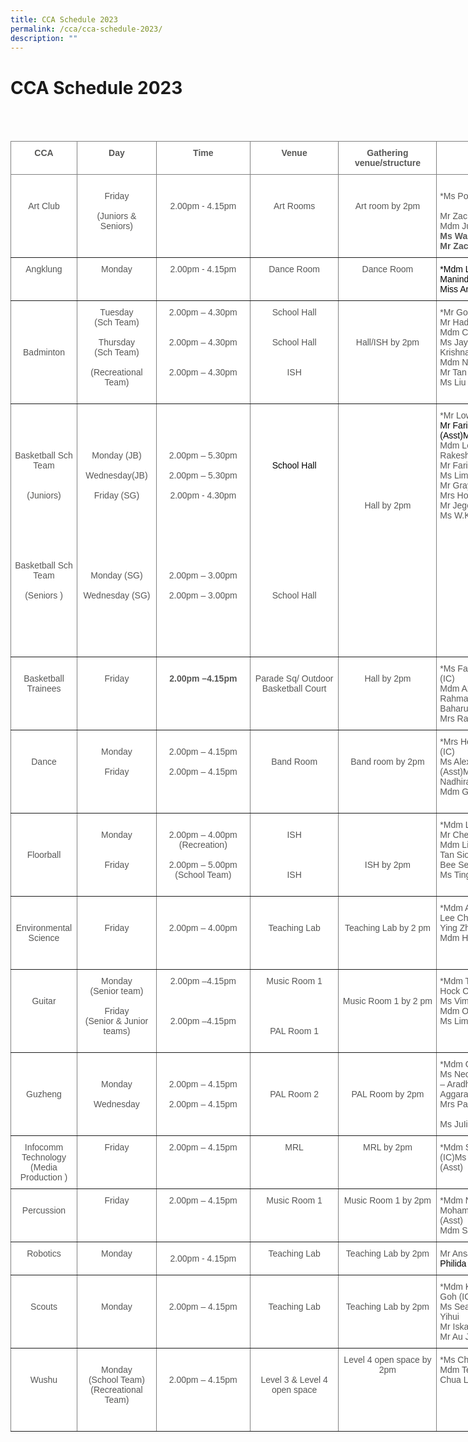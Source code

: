 ```yaml
---
title: CCA Schedule 2023
permalink: /cca/cca-schedule-2023/
description: ""
---
```

# CCA Schedule 2023
<br>
<br>
<style type="text/css">
.tg  {border-collapse:collapse;border-spacing:0;}
.tg td{border-color:black;border-style:solid;border-width:1px;font-family:Arial, sans-serif;font-size:14px;
  overflow:hidden;padding:10px 5px;word-break:normal;}
.tg th{border-color:black;border-style:solid;border-width:1px;font-family:Arial, sans-serif;font-size:14px;
  font-weight:normal;overflow:hidden;padding:10px 5px;word-break:normal;}
.tg .tg-vlif{background-color:#FFF;border-color:inherit;color:#575756;font-weight:bold;text-align:left;vertical-align:top}
.tg .tg-i7qw{background-color:#FFF;border-color:inherit;color:#575756;text-align:left;vertical-align:top}
.tg .tg-basn{background-color:#FFF;border-color:inherit;color:#575756;font-weight:bold;text-align:center;vertical-align:top}
.tg .tg-r5au{background-color:#FFF;border-color:inherit;color:#575756;text-align:center;vertical-align:top}
.tg .tg-on15{background-color:#FFF;border-color:inherit;color:#575756;font-weight:bold;text-align:center;vertical-align:middle}
</style>
<table class="tg" style="undefined;table-layout: fixed; width: 908px">
<colgroup>
<col style="width: 106px">
<col style="width: 127px">
<col style="width: 150px">
<col style="width: 142px">
<col style="width: 157px">
<col style="width: 226px">
</colgroup>
<thead>
  <tr>
    <th class="tg-basn">CCA</th>
    <th class="tg-basn">Day</th>
    <th class="tg-basn">Time</th>
    <th class="tg-basn">Venue</th>
    <th class="tg-basn">Gathering venue/structure</th>
    <th class="tg-basn">Teachers</th>
  </tr>
</thead>
<tbody>
  <tr>
    <td class="tg-r5au"><br><br>Art Club</td>
    <td class="tg-r5au"><br>Friday<br><br><span style="font-weight:normal">(Juniors &amp; Seniors)</span></td>
    <td class="tg-basn"><br><br><span style="font-weight:normal">2.00pm - 4.15pm</span><br><br></td>
    <td class="tg-r5au"><br><br><span style="font-weight:normal">Art Rooms</span><br></td>
    <td class="tg-r5au"><br><br>Art room by 2pm</td>
    <td class="tg-vlif"><br><span style="font-weight:normal">*Ms Poon Sook Fong Carolyn (IC)</span><br><br><span style="font-weight:normal">Mr Zachary Ng Eu Goi (Asst)</span><br><span style="font-weight:normal">Mdm Julia Binte Mohamed Rahim </span><br>Ms Wang Shuhui<br>Mr Zachary Ng Eu Goi<br></td>
  </tr>
  <tr>
    <td class="tg-basn"> <span style="font-weight:normal">Angklung</span></td>
    <td class="tg-r5au">Monday <br></td>
    <td class="tg-r5au"><span style="font-weight:normal">2.00pm - 4.15pm </span></td>
    <td class="tg-r5au"><span style="font-weight:normal">Dance Room </span></td>
    <td class="tg-r5au"><span style="font-weight:normal">Dance Room </span></td>
    <td class="tg-i7qw"><span style="font-weight:normal;color:#000;background-color:initial">*Mdm Liew Hui Eileen (IC)Miss Maninder Kaur (Asst)</span><br><span style="font-weight:normal;color:#000;background-color:initial">Miss Ang Min Xin</span></td>
  </tr>
  <tr>
    <td class="tg-r5au"><br><br><br><br>Badminton</td>
    <td class="tg-r5au"><span style="font-weight:normal">Tuesday</span><br><span style="font-weight:normal">(Sch Team)</span><br><br><span style="font-weight:normal">Thursday</span><br><span style="font-weight:normal">(Sch Team)</span><br><br><span style="font-weight:normal">(Recreational Team)</span><br></td>
    <td class="tg-r5au"><span style="font-weight:normal">2.00pm – 4.30pm</span><br><br><br><span style="font-weight:normal">2.00pm – 4.30pm</span><br><br><br><span style="font-weight:normal">2.00pm – 4.30pm</span><br><br><br></td>
    <td class="tg-r5au"><span style="font-weight:normal">School Hall</span><br><br><br><span style="font-weight:normal">School Hall</span><br><br><br> ISH<br></td>
    <td class="tg-r5au"><br><br><br>Hall/ISH by 2pm<br></td>
    <td class="tg-i7qw">*Mr Goh Tong Wee (IC)<br>Mr Hadrian Chin (Asst)<br>Mdm Choo Sok Ee Eunice<br>Ms Jayne Anne Jayanthi Krishnamurth<br>Mdm Ng Peng Yong<br>Mr Tan Chun Chiah<br>Ms Liu Hsiang-Chun<br></td>
  </tr>
  <tr>
    <td class="tg-r5au"><br><br><br><br><span style="background-color:initial">Basketball Sch Team </span><br><br><br><span style="font-weight:normal"> (Juniors)</span><br><br><br><br><br><br><br><span style="font-weight:normal;background-color:initial">Basketball Sch Team </span><br><br>(Seniors )<br></td>
    <td class="tg-r5au"><br><br><br><br>Monday (JB) <br><br>Wednesday(JB)<br><br>Friday (SG)<br><br><br><br><br><br><br><br>Monday (SG)<br><br>Wednesday (SG)<br><br><br><br><br><br></td>
    <td class="tg-r5au"><br><br><br><br><span style="font-weight:normal">2.00pm – 5.30pm</span><br><br><span style="font-weight:normal">2.00pm – 5.30pm</span><br><br>2.00pm - 4.30pm<br><br><br><br><br><br><br><br><span style="font-weight:normal">2.00pm – 3.00pm</span><br><br>2.00pm – 3.00pm<br><br></td>
    <td class="tg-r5au"><br><br><br><br><br><span style="color:#000;background-color:initial">School Hall</span><br><br><br><br><br><br><br><br><br><br><br><br><br><span style="font-weight:normal">School Hall</span></td>
    <td class="tg-r5au"><br><br><br><br><br><br><br><br><br>Hall by 2pm</td>
    <td class="tg-i7qw">*Mr Low Dong Neng Jim(IC)<br><span style="font-weight:400;color:#000">Mr Fariz Husna Bin Sajan (Asst)</span><span style="font-weight:normal;color:#000;background-color:initial">Mdm Lim Siew Fang</span><br>Mdm Low Pheck ShwanMr Rakesh Kishin Aswani<br>Mr Fariz Husna Bin Sajani<br>Ms Lim Huey Tyng Joanna <br>Mr Grayson Hng<br>Mrs Ho Yik Ying<br>Mr Jegendren S/O Tanapal<br>Ms W.K Vijitha Valeria Brampy<br><br></td>
  </tr>
  <tr>
    <td class="tg-r5au"><br>Basketball Trainees</td>
    <td class="tg-r5au"><br>Friday</td>
    <td class="tg-basn"><br> 2.00pm –4.15pm</td>
    <td class="tg-r5au"><br>Parade Sq/ Outdoor Basketball Court</td>
    <td class="tg-r5au"> <br>Hall by 2pm</td>
    <td class="tg-i7qw">*Ms Fardyana Binte Abdul Aziz (IC)<br>Mdm Azri - Nurul Hayati Bte Abd Rahman (Asst)Mr Aznahar Bin Baharudin<br>Mrs Raja - Selvi D/O Ramasamy<br></td>
  </tr>
  <tr>
    <td class="tg-r5au"><br><br>Dance<br></td>
    <td class="tg-r5au"><br><span style="font-weight:normal">Monday</span><br><br><span style="font-weight:normal">Friday </span><br></td>
    <td class="tg-r5au"><br><span style="font-weight:normal">2.00pm – 4.15pm</span><br><br><span style="font-weight:normal">2.00pm – 4.15pm</span></td>
    <td class="tg-r5au"><br><br>Band Room<br></td>
    <td class="tg-r5au"><br><br>Band room by 2pm</td>
    <td class="tg-i7qw"><span style="font-weight:normal;background-color:initial">*Mrs Heng – Cheong Soke Hwa (IC)</span><br><span style="font-weight:400">Ms Alexandra Kisten Tobias (Asst)</span>Mrs Amanda GalistanMdm Nadhira Parveen<br>Mdm Geraldine Chua Shan Shan<br><br></td>
  </tr>
  <tr>
    <td class="tg-r5au"><br><br><br>Floorball</td>
    <td class="tg-r5au"><br><span style="font-weight:normal">Monday</span><br><br><br><span style="font-weight:normal">Friday</span><br><br><br></td>
    <td class="tg-r5au"><br>2.00pm – 4.00pm<br>(Recreation)<br><br>2.00pm – 5.00pm<br>(School Team) <br></td>
    <td class="tg-r5au"><br><span style="font-weight:normal">ISH</span><br><br><br><br><span style="font-weight:normal">ISH</span><br><br></td>
    <td class="tg-r5au"><br><br><br><br>ISH by 2pm</td>
    <td class="tg-i7qw"><span style="font-weight:normal;background-color:initial">*</span>Mdm Loh Swee Leng (IC)<br>Mr Chen Bao Lai (Asst)<br>Mdm Liza Binti Ismail<span style="font-weight:normal;background-color:initial">Mrs Kee – Tan Siok Kheng Grace</span>Mdm Chew Bee See Betsy<br>Ms Ting Wan Sin<br></td>
  </tr>
  <tr>
    <td class="tg-r5au"><br><br>Environmental Science</td>
    <td class="tg-r5au"><br><br>Friday</td>
    <td class="tg-r5au"><br><br>2.00pm – 4.00pm</td>
    <td class="tg-r5au"><br><br><span style="font-weight:400">Teaching Lab</span></td>
    <td class="tg-r5au"><br><br>Teaching Lab by 2 pm</td>
    <td class="tg-i7qw"><span style="font-weight:normal;background-color:initial">*</span><span style="font-weight:400">Mdm A R Shanthi (IC)Mdm Tan Lee Cheng Audrey (Asst)</span>Mdm Teo Ying Zhi<br>Mdm Hajjah Marlina Bte Kumar<br><br><br></td>
  </tr>
  <tr>
    <td class="tg-r5au"><br><br>Guitar</td>
    <td class="tg-r5au"><span style="font-weight:normal">Monday</span><br><span style="font-weight:normal">(Senior team)</span><br><br><span style="font-weight:normal">Friday</span><br><span style="font-weight:normal">(Senior &amp; Junior teams)</span></td>
    <td class="tg-r5au"><span style="font-weight:normal;background-color:initial">2.00pm –4.15pm</span><br><br><br><br>2.00pm –4.15pm<br><br></td>
    <td class="tg-r5au">Music Room 1<br><br><br><br><br> PAL Room 1 <br><br><span style="font-weight:400"> </span></td>
    <td class="tg-r5au"><br><br><span style="font-weight:400">Music Room 1 by 2 pm</span></td>
    <td class="tg-i7qw">*Mdm Toh Lee See (IC)Mr Tong Hock Chuan (Asst)<br>Ms Vimala Devi d/o Kanaran<br>Mdm Ong Puay Hoon<br>Ms Lim Xi Min, Shermin</td>
  </tr>
  <tr>
    <td class="tg-r5au"><br><br><br>Guzheng</td>
    <td class="tg-r5au"><br><br><span style="font-weight:normal">Monday</span><br><span style="font-weight:normal"> </span><br><span style="font-weight:normal"> Wednesday</span><br><br></td>
    <td class="tg-r5au"><br><br><span style="font-weight:normal">2.00pm – 4.15pm</span><br><br><span style="font-weight:normal">2.00pm – 4.15pm</span><br><br><br></td>
    <td class="tg-r5au"><br><br><br>PAL Room 2<br><br></td>
    <td class="tg-r5au"><br><br><br>PAL Room by 2pm</td>
    <td class="tg-i7qw">*Mdm Ong Li Ting (ic)<br>Ms Neo Sian Yin (Asst)Mrs Gupta – Aradha<br>Aggarawal<br>Mrs Pannir Chelvam<br><br>Ms JuIiana Lim</td>
  </tr>
  <tr>
    <td class="tg-r5au">Infocomm Technology (Media Production )</td>
    <td class="tg-r5au">Friday</td>
    <td class="tg-r5au">2.00pm – 4.15pm</td>
    <td class="tg-r5au">MRL </td>
    <td class="tg-r5au">MRL by 2pm</td>
    <td class="tg-i7qw"><span style="font-weight:normal;background-color:initial">*</span><span style="font-weight:400">Mdm Siti Erliasari Binte Haroon (IC)</span><span style="font-weight:normal;background-color:initial">Ms Nuraini Binte Hamzah (Asst)</span></td>
  </tr>
  <tr>
    <td class="tg-r5au"><br>Percussion</td>
    <td class="tg-r5au">Friday</td>
    <td class="tg-r5au"><span style="font-weight:normal">2.00pm – 4.15pm</span><br></td>
    <td class="tg-r5au">Music Room 1</td>
    <td class="tg-r5au">Music Room 1 by 2pm</td>
    <td class="tg-i7qw"><span style="font-weight:normal;background-color:initial">*</span><span style="font-weight:400">Mdm Noorhafidah Binte Mohammad (IC)</span>Mr Goh Si Qian (Asst)<br>Mdm Somasundaram Vijaya Rani</td>
  </tr>
  <tr>
    <td class="tg-r5au">Robotics <br></td>
    <td class="tg-r5au"><span style="font-weight:normal">Monday </span></td>
    <td class="tg-on15"> <span style="font-weight:normal">2.00pm - 4.15pm</span></td>
    <td class="tg-r5au"><span style="font-weight:normal">Teaching Lab  </span></td>
    <td class="tg-r5au">Teaching Lab by 2pm <br></td>
    <td class="tg-vlif"><span style="background-color:initial"> </span><span style="font-weight:normal;background-color:initial">Mr Ansar Mohamed Sali (IC)</span><span style="font-weight:normal;color:#000;background-color:initial">Ms Philida Rabini (Asst)</span></td>
  </tr>
  <tr>
    <td class="tg-r5au"><br><br>Scouts</td>
    <td class="tg-r5au"><br><br>Monday<br></td>
    <td class="tg-r5au"><br><br>2.00pm – 4.15pm</td>
    <td class="tg-r5au"><br><br>Teaching Lab</td>
    <td class="tg-r5au"><br><br>Teaching Lab by 2pm</td>
    <td class="tg-i7qw">*Mdm Khalidah Goh d/o Shafie Goh (IC)<br>Ms Seah Hui Shan (Asst)<span style="font-weight:400">Ms Neo Yihui</span><br>Mr Iskandar Alamin Bin Salleh<br><span style="font-weight:400">Mr Au Jun Duan, Reuben</span><br></td>
  </tr>
  <tr>
    <td class="tg-r5au"><br><br>Wushu</td>
    <td class="tg-r5au"><br><span style="font-weight:normal">Monday</span><br><span style="font-weight:normal">(School Team)</span><br><span style="font-weight:normal">(Recreational Team)</span></td>
    <td class="tg-r5au"><br><br>2.00pm – 4.15pm<br><br><br></td>
    <td class="tg-r5au"><br><br>Level 3 &amp; Level 4 open space<br><br><br><br></td>
    <td class="tg-r5au">Level 4 open space by 2pm<br><br><br></td>
    <td class="tg-i7qw">*Ms Cherie Ang Hui Er (IC)<br>Mdm Teo Ching Whee (Asst)Mr Chua Lee GuanMs V Sualaja<br></td>
  </tr>
</tbody>
</table>